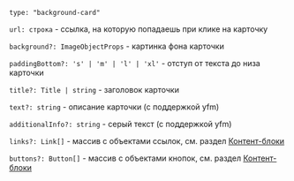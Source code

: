 `type: "background-card"`

`url: строка` - ссылка, на которую попадаешь при клике на карточку

`background?: ImageObjectProps` - картинка фона карточки

`paddingBottom?: 's' | 'm' | 'l' | 'xl'` - отступ от текста до низа карточки

`title?: Title | string` - заголовок карточки

`text?: string` - описание карточки (с поддержкой yfm)

`additionalInfo?: string` - серый текст (с поддержкой yfm)

`links?: Link[]` - массив с объектами ссылок, см. раздел [Контент-блоки](?path=/story/информация--common-types&viewMode=docs)

`buttons?: Button[]` - массив с объектами кнопок, см. раздел [Контент-блоки](?path=/story/информация--common-types&viewMode=docs)
